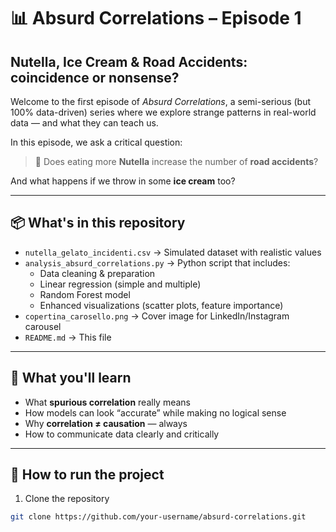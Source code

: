 # 📊 Absurd Correlations – Episode 1  
## Nutella, Ice Cream & Road Accidents: coincidence or nonsense?

Welcome to the first episode of *Absurd Correlations*, a semi-serious (but 100% data-driven) series where we explore strange patterns in real-world data — and what they can teach us.

In this episode, we ask a critical question:

> 🤔 Does eating more **Nutella** increase the number of **road accidents**?

And what happens if we throw in some **ice cream** too?

---

## 📦 What's in this repository

- `nutella_gelato_incidenti.csv` → Simulated dataset with realistic values  
- `analysis_absurd_correlations.py` → Python script that includes:
  - Data cleaning & preparation
  - Linear regression (simple and multiple)
  - Random Forest model
  - Enhanced visualizations (scatter plots, feature importance)
- `copertina_carosello.png` → Cover image for LinkedIn/Instagram carousel
- `README.md` → This file

---

## 🧠 What you'll learn

- What **spurious correlation** really means  
- How models can look “accurate” while making no logical sense  
- Why **correlation ≠ causation** — always  
- How to communicate data clearly and critically

---

## 🚀 How to run the project

1. Clone the repository  
```bash
git clone https://github.com/your-username/absurd-correlations.git
